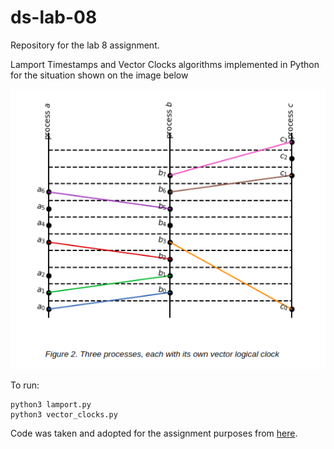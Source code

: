 # ds-lab-08
Repository for the lab 8 assignment.

Lamport Timestamps and Vector Clocks algorithms implemented in Python for the situation shown on the image below

<p align="center"><img src="figure_2.png"></p>

To run:

```
python3 lamport.py
python3 vector_clocks.py
```

Code was taken and adopted for the assignment purposes from [here](https://towardsdatascience.com/understanding-lamport-timestamps-with-pythons-multiprocessing-library-12a6427881c6).
